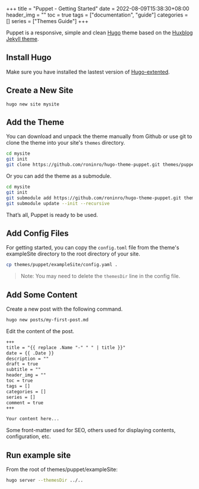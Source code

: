 +++
title = "Puppet - Getting Started"
date = 2022-08-09T15:38:30+08:00
header_img = ""
toc = true
tags = ["documentation", "guide"]
categories = []
series = ["Themes Guide"]
+++

Puppet is a responsive, simple and clean [Hugo](https://gohugo.io/) theme based on the [Huxblog Jekyll theme](https://github.com/Huxpro/huxpro.github.io). 

<!--more-->

## Install Hugo

Make sure you have installed the lastest version of [Hugo-extented](https://gohugo.io/getting-started/installing/).

## Create a New Site

```
hugo new site mysite
```

## Add the Theme

You can download and unpack the theme manually from Github or use git to clone the theme into your site's `themes` directory.

```bash
cd mysite
git init
git clone https://github.com/roninro/hugo-theme-puppet.git themes/puppet
```

Or you can add the theme as a submodule.

```bash
cd mysite
git init
git submodule add https://github.com/roninro/hugo-theme-puppet.git themes/puppet
git submodule update --init --recursive
```

That’s all, Puppet is ready to be used.


## Add Config Files

For getting started, you can copy the `config.toml` file from the theme's exampleSite directory to the root directory of your site.

```bash
cp themes/puppet/exampleSite/config.yaml .
```

> Note: You may need to delete the `themesDir` line in the config file.

## Add Some Content

Create a new post with the following command.

```bash
hugo new posts/my-first-post.md
```

Edit the content of the post.

```markdown
+++
title = "{{ replace .Name "-" " " | title }}"
date = {{ .Date }}
description = ""
draft = true
subtitle = ""
header_img = ""
toc = true
tags = []
categories = []
series = []
comment = true
+++

Your content here...
```

Some front-matter used for SEO, others used for displaying contents, configuration, etc.

## Run example site

From the root of themes/puppet/exampleSite:

```bash
hugo server --themesDir ../..
```

